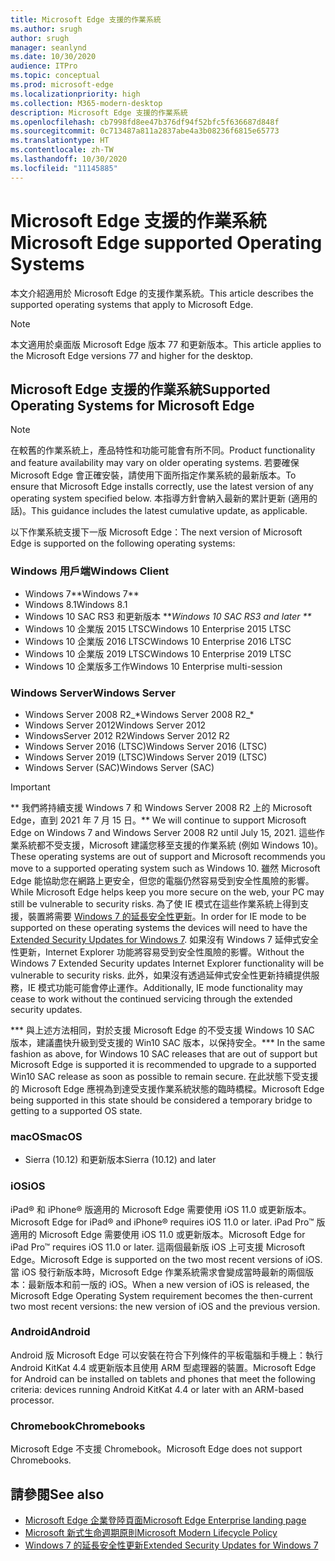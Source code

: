 ```yaml
---
title: Microsoft Edge 支援的作業系統
ms.author: srugh
author: srugh
manager: seanlynd
ms.date: 10/30/2020
audience: ITPro
ms.topic: conceptual
ms.prod: microsoft-edge
ms.localizationpriority: high
ms.collection: M365-modern-desktop
description: Microsoft Edge 支援的作業系統
ms.openlocfilehash: cb7998fd8ee47b376df94f52bfc5f636687d848f
ms.sourcegitcommit: 0c713487a811a2837abe4a3b08236f6815e65773
ms.translationtype: HT
ms.contentlocale: zh-TW
ms.lasthandoff: 10/30/2020
ms.locfileid: "11145885"
---
```

# <span data-ttu-id="1eba4-103">Microsoft Edge 支援的作業系統</span><span class="sxs-lookup"><span data-stu-id="1eba4-103">Microsoft Edge supported Operating Systems</span></span>

<span data-ttu-id="1eba4-104">本文介紹適用於 Microsoft Edge 的支援作業系統。</span><span class="sxs-lookup"><span data-stu-id="1eba4-104">This article describes the supported operating systems that apply to Microsoft Edge.</span></span>

> [!NOTE]
> <span data-ttu-id="1eba4-105">本文適用於桌面版 Microsoft Edge 版本 77 和更新版本。</span><span class="sxs-lookup"><span data-stu-id="1eba4-105">This article applies to the Microsoft Edge versions 77 and higher for the desktop.</span></span>

## <span data-ttu-id="1eba4-106">Microsoft Edge 支援的作業系統</span><span class="sxs-lookup"><span data-stu-id="1eba4-106">Supported Operating Systems for Microsoft Edge</span></span>

> [!NOTE]
> <span data-ttu-id="1eba4-107">在較舊的作業系統上，產品特性和功能可能會有所不同。</span><span class="sxs-lookup"><span data-stu-id="1eba4-107">Product functionality and feature availability may vary on older operating systems.</span></span> <span data-ttu-id="1eba4-108">若要確保 Microsoft Edge 會正確安裝，請使用下面所指定作業系統的最新版本。</span><span class="sxs-lookup"><span data-stu-id="1eba4-108">To ensure that Microsoft Edge installs correctly, use the latest version of any operating system specified below.</span></span> <span data-ttu-id="1eba4-109">本指導方針會納入最新的累計更新 (適用的話)。</span><span class="sxs-lookup"><span data-stu-id="1eba4-109">This guidance includes the latest cumulative update, as applicable.</span></span>

<span data-ttu-id="1eba4-110">以下作業系統支援下一版 Microsoft Edge：</span><span class="sxs-lookup"><span data-stu-id="1eba4-110">The next version of Microsoft Edge is supported on the following operating systems:</span></span>

### <span data-ttu-id="1eba4-111">Windows 用戶端</span><span class="sxs-lookup"><span data-stu-id="1eba4-111">Windows Client</span></span>

- <span data-ttu-id="1eba4-112">Windows 7\*\*</span><span class="sxs-lookup"><span data-stu-id="1eba4-112">Windows 7\*\*</span></span>
- <span data-ttu-id="1eba4-113">Windows 8.1</span><span class="sxs-lookup"><span data-stu-id="1eba4-113">Windows 8.1</span></span>
- <span data-ttu-id="1eba4-114">Windows 10 SAC RS3 和更新版本 \*\*_</span><span class="sxs-lookup"><span data-stu-id="1eba4-114">Windows 10 SAC RS3 and later \*\*_</span></span>
- <span data-ttu-id="1eba4-115">Windows 10 企業版 2015 LTSC</span><span class="sxs-lookup"><span data-stu-id="1eba4-115">Windows 10 Enterprise 2015 LTSC</span></span>
- <span data-ttu-id="1eba4-116">Windows 10 企業版 2016 LTSC</span><span class="sxs-lookup"><span data-stu-id="1eba4-116">Windows 10 Enterprise 2016 LTSC</span></span>
- <span data-ttu-id="1eba4-117">Windows 10 企業版 2019 LTSC</span><span class="sxs-lookup"><span data-stu-id="1eba4-117">Windows 10 Enterprise 2019 LTSC</span></span>
- <span data-ttu-id="1eba4-118">Windows 10 企業版多工作</span><span class="sxs-lookup"><span data-stu-id="1eba4-118">Windows 10 Enterprise multi-session</span></span>

### <span data-ttu-id="1eba4-119">Windows Server</span><span class="sxs-lookup"><span data-stu-id="1eba4-119">Windows Server</span></span>

- <span data-ttu-id="1eba4-120">Windows Server 2008 R2_\*</span><span class="sxs-lookup"><span data-stu-id="1eba4-120">Windows Server 2008 R2_\*</span></span>
- <span data-ttu-id="1eba4-121">Windows Server 2012</span><span class="sxs-lookup"><span data-stu-id="1eba4-121">Windows Server 2012</span></span>
- <span data-ttu-id="1eba4-122">WindowsServer 2012 R2</span><span class="sxs-lookup"><span data-stu-id="1eba4-122">Windows Server 2012 R2</span></span>
- <span data-ttu-id="1eba4-123">Windows Server 2016 (LTSC)</span><span class="sxs-lookup"><span data-stu-id="1eba4-123">Windows Server 2016 (LTSC)</span></span>
- <span data-ttu-id="1eba4-124">Windows Server 2019 (LTSC)</span><span class="sxs-lookup"><span data-stu-id="1eba4-124">Windows Server 2019 (LTSC)</span></span>
- <span data-ttu-id="1eba4-125">Windows Server (SAC)</span><span class="sxs-lookup"><span data-stu-id="1eba4-125">Windows Server (SAC)</span></span>

> [!IMPORTANT]
> <span data-ttu-id="1eba4-126">\*\* 我們將持續支援 Windows 7 和 Windows Server 2008 R2 上的 Microsoft Edge，直到 2021 年 7 月 15 日。</span><span class="sxs-lookup"><span data-stu-id="1eba4-126">\*\* We will continue to support Microsoft Edge on Windows 7 and Windows Server 2008 R2 until July 15, 2021.</span></span> <span data-ttu-id="1eba4-127">這些作業系統都不受支援，Microsoft 建議您移至支援的作業系統 (例如 Windows 10)。</span><span class="sxs-lookup"><span data-stu-id="1eba4-127">These operating systems are out of support and Microsoft recommends you move to a supported operating system such as Windows 10.</span></span> <span data-ttu-id="1eba4-128">雖然 Microsoft Edge 能協助您在網路上更安全，但您的電腦仍然容易受到安全性風險的影響。</span><span class="sxs-lookup"><span data-stu-id="1eba4-128">While Microsoft Edge helps keep you more secure on the web, your PC may still be vulnerable to security risks.</span></span> <span data-ttu-id="1eba4-129">為了使 IE 模式在這些作業系統上得到支援，裝置將需要 [Windows 7 的延長安全性更新](https://support.microsoft.com/help/4527878/faq-about-extended-security-updates-for-windows-7)。</span><span class="sxs-lookup"><span data-stu-id="1eba4-129">In order for IE mode to be supported on these operating systems the devices will need to have the [Extended Security Updates for Windows 7](https://support.microsoft.com/help/4527878/faq-about-extended-security-updates-for-windows-7).</span></span> <span data-ttu-id="1eba4-130">如果沒有 Windows 7 延伸式安全性更新，Internet Explorer 功能將容易受到安全性風險的影響。</span><span class="sxs-lookup"><span data-stu-id="1eba4-130">Without the Windows 7 Extended Security updates Internet Explorer functionality will be vulnerable to security risks.</span></span> <span data-ttu-id="1eba4-131">此外，如果沒有透過延伸式安全性更新持續提供服務，IE 模式功能可能會停止運作。</span><span class="sxs-lookup"><span data-stu-id="1eba4-131">Additionally, IE mode functionality may cease to work without the continued servicing through the extended security updates.</span></span>  
>
> <span data-ttu-id="1eba4-132">\*\*\* 與上述方法相同，對於支援 Microsoft Edge 的不受支援 Windows 10 SAC 版本，建議盡快升級到受支援的 Win10 SAC 版本，以保持安全。</span><span class="sxs-lookup"><span data-stu-id="1eba4-132">\*\*\* In the same fashion as above, for Windows 10 SAC releases that are out of support but Microsoft Edge is supported it is recommended to upgrade to a supported Win10 SAC release as soon as possible to remain secure.</span></span> <span data-ttu-id="1eba4-133">在此狀態下受支援的 Microsoft Edge 應視為到達受支援作業系統狀態的臨時橋樑。</span><span class="sxs-lookup"><span data-stu-id="1eba4-133">Microsoft Edge being supported in this state should be considered a temporary bridge to getting to a supported OS state.</span></span>

### <span data-ttu-id="1eba4-134">macOS</span><span class="sxs-lookup"><span data-stu-id="1eba4-134">macOS</span></span>

- <span data-ttu-id="1eba4-135">Sierra (10.12) 和更新版本</span><span class="sxs-lookup"><span data-stu-id="1eba4-135">Sierra (10.12) and later</span></span>

### <span data-ttu-id="1eba4-136">iOS</span><span class="sxs-lookup"><span data-stu-id="1eba4-136">iOS</span></span>

<span data-ttu-id="1eba4-137">iPad&reg; 和 iPhone&reg; 版適用的 Microsoft Edge 需要使用 iOS 11.0 或更新版本。</span><span class="sxs-lookup"><span data-stu-id="1eba4-137">Microsoft Edge for iPad&reg; and iPhone&reg; requires iOS 11.0 or later.</span></span> <span data-ttu-id="1eba4-138">iPad Pro&trade; 版適用的 Microsoft Edge 需要使用 iOS 11.0 或更新版本。</span><span class="sxs-lookup"><span data-stu-id="1eba4-138">Microsoft Edge for iPad Pro&trade; requires iOS 11.0 or later.</span></span> <span data-ttu-id="1eba4-139">這兩個最新版 iOS 上可支援 Microsoft Edge。</span><span class="sxs-lookup"><span data-stu-id="1eba4-139">Microsoft Edge is supported on the two most recent versions of iOS.</span></span> <span data-ttu-id="1eba4-140">當 iOS 發行新版本時，Microsoft Edge 作業系統需求會變成當時最新的兩個版本：最新版本和前一版的 iOS。</span><span class="sxs-lookup"><span data-stu-id="1eba4-140">When a new version of iOS is released, the Microsoft Edge Operating System requirement becomes the then-current two most recent versions: the new version of iOS and the previous version.</span></span>

### <span data-ttu-id="1eba4-141">Android</span><span class="sxs-lookup"><span data-stu-id="1eba4-141">Android</span></span>

<span data-ttu-id="1eba4-142">Android 版 Microsoft Edge 可以安裝在符合下列條件的平板電腦和手機上：執行 Android KitKat 4.4 或更新版本且使用 ARM 型處理器的裝置。</span><span class="sxs-lookup"><span data-stu-id="1eba4-142">Microsoft Edge for Android can be installed on tablets and phones that meet the following criteria: devices running Android KitKat 4.4 or later with an ARM-based processor.</span></span>

### <span data-ttu-id="1eba4-143">Chromebook</span><span class="sxs-lookup"><span data-stu-id="1eba4-143">Chromebooks</span></span>

<span data-ttu-id="1eba4-144">Microsoft Edge 不支援 Chromebook。</span><span class="sxs-lookup"><span data-stu-id="1eba4-144">Microsoft Edge does not support Chromebooks.</span></span>

## <span data-ttu-id="1eba4-145">請參閱</span><span class="sxs-lookup"><span data-stu-id="1eba4-145">See also</span></span>

- [<span data-ttu-id="1eba4-146">Microsoft Edge 企業登陸頁面</span><span class="sxs-lookup"><span data-stu-id="1eba4-146">Microsoft Edge Enterprise landing page</span></span>](https://aka.ms/EdgeEnterprise)
- [<span data-ttu-id="1eba4-147">Microsoft 新式生命週期原則</span><span class="sxs-lookup"><span data-stu-id="1eba4-147">Microsoft Modern Lifecycle Policy</span></span>](https://support.microsoft.com/help/30881/modern-lifecycle-policy)
- [<span data-ttu-id="1eba4-148">Windows 7 的延長安全性更新</span><span class="sxs-lookup"><span data-stu-id="1eba4-148">Extended Security Updates for Windows 7</span></span>](https://support.microsoft.com/help/4527878/faq-about-extended-security-updates-for-windows-7)
